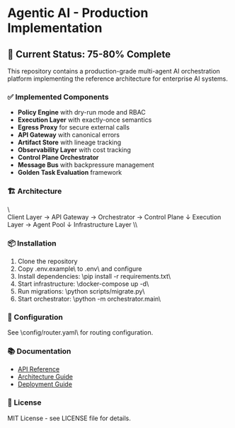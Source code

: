 ﻿# Agentic AI - Production Implementation

## 🚀 Current Status: 75-80% Complete

This repository contains a production-grade multi-agent AI orchestration platform implementing the reference architecture for enterprise AI systems.

### ✅ Implemented Components

- **Policy Engine** with dry-run mode and RBAC
- **Execution Layer** with exactly-once semantics
- **Egress Proxy** for secure external calls
- **API Gateway** with canonical errors
- **Artifact Store** with lineage tracking
- **Observability Layer** with cost tracking
- **Control Plane Orchestrator**
- **Message Bus** with backpressure management
- **Golden Task Evaluation** framework

### 🏗️ Architecture

\\\
Client Layer → API Gateway → Orchestrator → Control Plane
                                ↓
                        Execution Layer → Agent Pool
                                ↓
                        Infrastructure Layer
\\\

### 📦 Installation

1. Clone the repository
2. Copy \.env.example\ to \.env\ and configure
3. Install dependencies: \pip install -r requirements.txt\
4. Start infrastructure: \docker-compose up -d\
5. Run migrations: \python scripts/migrate.py\
6. Start orchestrator: \python -m orchestrator.main\

### 🔧 Configuration

See \config/router.yaml\ for routing configuration.

### 📚 Documentation

- [API Reference](docs/api.md)
- [Architecture Guide](docs/architecture.md)
- [Deployment Guide](docs/deployment.md)

### 📝 License

MIT License - see LICENSE file for details.

